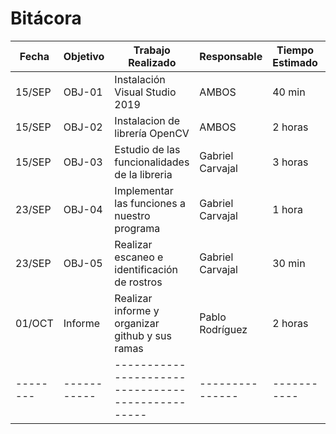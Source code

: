# Bitácora

| Fecha  | Objetivo  | Trabajo Realizado | Responsable | Tiempo Estimado | Tiempo Real |
|--------|-----------|-------------------|-------------|-----------------|-------------|
| 15/SEP | OBJ-01    | Instalación Visual Studio 2019| AMBOS     | 40 min  | 40 min |
| 15/SEP | OBJ-02    | Instalacion de librería OpenCV | AMBOS |  2 horas | 3 horas |
| 15/SEP | OBJ-03    | Estudio de las funcionalidades de la libreria| Gabriel Carvajal | 3 horas | 2 horas |
| 23/SEP | OBJ-04    | Implementar las funciones a nuestro programa | Gabriel Carvajal |  1 hora | 2 horas |
| 23/SEP | OBJ-05    | Realizar escaneo e identificación de rostros | Gabriel Carvajal |  30 min | 45 min  |
| 01/OCT | Informe   | Realizar informe y organizar github y sus ramas | Pablo Rodríguez|  2 horas | 2.5 horas |
|--------|-----------|-------------------------------------------------|---------------|-----------|---------|
